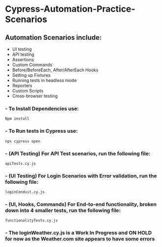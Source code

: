 # Cypress-Automation-Practice-Scenarios
## Automation Scenarios include:
- UI testing
- API testing
- Assertions
- Custom Commands
- Before/BeforeEach, After/AfterEach Hooks
- Setting up Fixtures
- Running tests in headless mode
- Reporters
- Custom Scripts
- Cross-browser testing

### - To Install Dependencies use:

`Npm install`

### - To Run tests in Cypress use:

`npx cypress open`

### - (API Testing) For API Test scenarios, run the following file:

`apiTests.cy.js`

### - (UI Testing) For Login Scenarios with Error validation, run the following file:

`loginConduit.cy.js`

### - (UI, Hooks, Commands) For End-to-end functionality, broken down into 4 smaller tests, run the following file:

`functionalityTests.cy.js`

### - The loginWeather.cy.js is a Work In Progress and ON HOLD for now as the Weather.com site appears to have some errors
